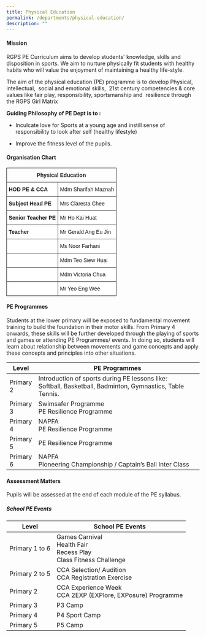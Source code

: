 ```yaml
---
title: Physical Education
permalink: /departments/physical-education/
description: ""
---
```

#### **Mission**
RGPS PE Curriculum aims to develop students' knowledge, skills and disposition in sports. We aim to nurture physically fit students with healthy habits who will value the enjoyment of maintaining a healthy life-style.

The aim of the physical education (PE) programme is to develop Physical, intellectual,  social and emotional skills,  21st century competencies & core values like fair play, responsibility, sportsmanship and  resilience through the RGPS Girl Matrix

**Guiding Philosophy of PE Dept is to :**

*   Inculcate love for Sports at a young age and instill sense of responsibility to look after self (healthy lifestyle)

*   Improve the fitness level of the pupils.

#### **Organisation Chart**

<style type="text/css">
.tg  {border-collapse:collapse;border-spacing:0;}
.tg td{border-color:black;border-style:solid;border-width:1px;font-family:Arial, sans-serif;font-size:14px;
  overflow:hidden;padding:10px 5px;word-break:normal;}
.tg th{border-color:black;border-style:solid;border-width:1px;font-family:Arial, sans-serif;font-size:14px;
  font-weight:normal;overflow:hidden;padding:10px 5px;word-break:normal;}
.tg .tg-baqh{text-align:center;vertical-align:top}
.tg .tg-dgl5{background-color:#FFF;font-weight:bold;text-align:left;vertical-align:top}
.tg .tg-ktyi{background-color:#FFF;text-align:left;vertical-align:top}
</style>
<table class="tg">
<thead>
  <tr>
    <th class="tg-baqh" colspan="2"><span style="font-weight:bold">Physical Education</span></th>
  </tr>
</thead>
<tbody>
  <tr>
    <td class="tg-dgl5">HOD PE &amp; CCA</td>
    <td class="tg-ktyi">Mdm Sharifah Maznah</td>
  </tr>
  <tr>
    <td class="tg-dgl5">Subject Head PE</td>
    <td class="tg-ktyi">Mrs Claresta Chee</td>
  </tr>
  <tr>
    <td class="tg-dgl5">Senior Teacher PE</td>
    <td class="tg-ktyi">Mr Ho Kai Huat</td>
  </tr>
  <tr>
    <td class="tg-dgl5">Teacher<br></td>
    <td class="tg-ktyi">Mr Gerald Ang Eu Jin</td>
  </tr>
  <tr>
    <td class="tg-ktyi"> </td>
    <td class="tg-ktyi">Ms Noor Farhani</td>
  </tr>
  <tr>
    <td class="tg-ktyi"> </td>
    <td class="tg-ktyi">Mdm Teo Siew Huai</td>
  </tr>
  <tr>
    <td class="tg-ktyi"> </td>
    <td class="tg-ktyi">Mdm Victoria Chua</td>
  </tr>
  <tr>
    <td class="tg-ktyi"> </td>
    <td class="tg-ktyi">Mr Yeo Eng Wee</td>
  </tr>
</tbody>
</table>

#### **PE Programmes**

Students at the lower primary will be exposed to fundamental movement training to build the foundation in their motor skills. From Primary 4 onwards, these skills will be further developed through the playing of sports and games or attending PE Programmes/ events. In doing so, students will learn about relationship between movements and game concepts and apply these concepts and principles into other situations.

<table style="width:100%">
<thead>
<tr>
<th style="width:15%">Level</th>
<th>PE Programmes</th>
</tr>
</thead>
<tbody>
<tr>
<td>Primary 2</td>
<td>Introduction of sports during PE lessons like:<br>Softball, Basketball, Badminton, Gymnastics, Table Tennis.</td>
</tr>
<tr>
<td>Primary 3</td>
<td>Swimsafer Programme<br>PE Resilience Programme</td>
</tr>
<tr>
<td>Primary 4</td>
<td>NAPFA<br>PE Resilience Programme</td>
</tr>
<tr>
<td>Primary 5</td>
<td>PE Resilience Programme</td>
</tr>
<tr>
<td>Primary 6</td>
<td>NAPFA<br>Pioneering Championship / Captain’s Ball Inter Class</td>
</tr>
</tbody>
</table>


#### **Assessment Matters**

Pupils will be assessed at the end of each module of the PE syllabus.
##### **School PE Events**
<table>
<thead>
<tr>
<th>Level</th>
<th>School PE Events</th>
</tr>
</thead>
<tbody>
<tr>
<td>Primary 1 to 6</td>
<td>Games Carnival <br>Health Fair<br>Recess Play<br>Class Fitness Challenge</td>
</tr>
<tr>
<td>Primary 2 to 5</td>
<td>CCA Selection/ Audition<br>CCA Registration Exercise</td>
</tr>
<tr>
<td>Primary 2</td>
<td>CCA Experience Week <br>CCA 2EXP (EXPlore, EXPosure) Programme</td>
</tr>
<tr>
<td>Primary 3</td>
<td>P3 Camp</td>
</tr>
<tr>
<td>Primary 4</td>
<td>P4 Sport Camp</td>
</tr>
<tr>
<td>Primary 5</td>
<td>P5 Camp</td>
</tr>
</tbody>
</table>